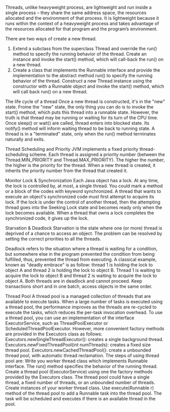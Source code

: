 Threads, unlike heavyweight process, are lightweight and run inside a single process – they share the same address space, the resources allocated and the environment of that process. It is lightweight because it runs within the context of a heavyweight process and takes advantage of the resources allocated for that program and the program’s environment.

There are two ways of create a new thread.
1. Extend a subclass from the superclass Thread and override the run() method to specify the running behavior of the thread. Create an instance and invoke the start() method, which will call-back the run() on a new thread.
2. Create a class that implements the Runnable interface and provide the implementation to the abstract method run() to specify the running behavior of the thread. Construct a new Thread instance using the constructor with a Runnable object and invoke the start() method, which will call back run() on a new thread.

The life cycle of a thread
Once a new thread is constructed, it's in the "new" state. Frome the "new" state, the only thing you can do is to invoke the start() method, which puts this thread into a runnable state. However, the truth is that thread may be running or waiting for its turn of the CPU time. Once sleep() or wait() are called, thread enters into blocked state. Its notify() method will inform waiting thread to be back to running state. A thread is in a "terminated" state, only when the run() method terminates naturally and exits.

Thread Scheduling and Priority
JVM implements a fixed priority thread-scheduling scheme. Each thread is assigned a priority number (between the Thread.MIN_PRIORITY and Thread.MAX_PRIORITY). The higher the number, the higher is the priority for the thread. When a new thread is created, it inherits the priority number from the thread that created it. 

Monitor Lock & Synchronization
Each Java object has a lock. At any time, the lock is controlled by, at most, a single thread. You could mark a method or a block of the codes with keyword synchronized. A thread that wants to execute an object's synchronized code must first attempt to acquire its lock. If the lock is under the control of another thread, then the attempting thread goes into the Seeking Lock state and becomes ready only when the lock becomes available. When a thread that owns a lock completes the synchronized code, it gives up the lock.

Starvation & Deadlock
Starvation is the state where one (or more) thread is deprived of a chance to access an object. The problem can be resolved by setting the correct priorities to all the threads.

Deadlock refers to the situation where a thread is waiting for a condition, but somewhere else in the program prevented the condition from being fulfilled, thus, prevented the thread from executing. A classical example, known as "deadly embrace" is as follow: thread 1 is holding the lock to object A and thread 2 is holding the lock to object B. Thread 1 is waiting to acquire the lock to object B and thread 2 is waiting to acquire the lock to object A. Both threads are in deadlock and cannot proceed. Keep transactions short and in one batch, access objects in the same order.

Thread Pool
A thread pool is a managed collection of threads that are available to execute tasks. When a large number of tasks is executed using a thread pool, the performance improves as the threads are re-cycled to execute the tasks, which reduces the per-task invocation overhead.
To use a thread pool, you can use an implementation of the interface ExecutorService, such as ThreadPoolExecutor or ScheduledThreadPoolExecutor. However, more convenient factory methods are provided in the Executors class as follows:
Executors.newSingleThreadExecutor(): creates a single background thread.
Executors.newFixedThreadPool(int numThreads): creates a fixed size thread pool.
Executors.newCachedThreadPool(): create a unbounded thread pool, with automatic thread reclamation.
The steps of using thread pool are:
Write you worker thread class which implements Runnable interface. The run() method specifies the behavior of the running thread.
Create a thread pool (ExecutorService) using one the factory methods provided by the Executors class. The thread pool could have a single thread, a fixed number of threads, or an unbounded number of threads.
Create instances of your worker thread class. Use execute(Runnable r) method of the thread pool to add a Runnable task into the thread pool. The task will be scheduled and executes if there is an available thread in the pool.